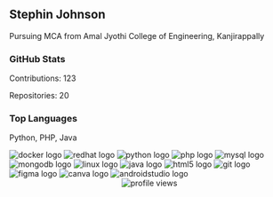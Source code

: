 <body>
<div class="container">
  <div class="profile-header">
    <h2>Stephin Johnson</h2>
    <p>Pursuing MCA from Amal Jyothi College of Engineering, Kanjirappally</p>
  </div>

  <div class="profile-stats">
    <div class="stats-card">
      <h3>GitHub Stats</h3>
      <p>Contributions: 123</p>
      <p>Repositories: 20</p>
    </div>
    <div class="stats-card">
      <h3>Top Languages</h3>
      <p>Python, PHP, Java</p>
    </div>
  </div>

  <div class="languages-tools">
    <img src="https://cdn.jsdelivr.net/gh/devicons/devicon/icons/docker/docker-plain-wordmark.svg" alt="docker logo">
    <img src="https://cdn.jsdelivr.net/gh/devicons/devicon/icons/redhat/redhat-original.svg" alt="redhat logo">
    <img src="https://cdn.jsdelivr.net/gh/devicons/devicon/icons/python/python-original.svg" alt="python logo">
    <img src="https://cdn.jsdelivr.net/gh/devicons/devicon/icons/php/php-plain.svg" alt="php logo">
    <img src="https://cdn.jsdelivr.net/gh/devicons/devicon/icons/mysql/mysql-original-wordmark.svg" alt="mysql logo">
    <img src="https://cdn.jsdelivr.net/gh/devicons/devicon/icons/mongodb/mongodb-original.svg" alt="mongodb logo">
    <img src="https://cdn.jsdelivr.net/gh/devicons/devicon/icons/linux/linux-original.svg" alt="linux logo">
    <img src="https://cdn.jsdelivr.net/gh/devicons/devicon/icons/java/java-original.svg" alt="java logo">
    <img src="https://cdn.jsdelivr.net/gh/devicons/devicon/icons/html5/html5-plain.svg" alt="html5 logo">
    <img src="https://cdn.jsdelivr.net/gh/devicons/devicon/icons/git/git-original.svg" alt="git logo">
    <img src="https://cdn.jsdelivr.net/gh/devicons/devicon/icons/figma/figma-original.svg" alt="figma logo">
    <img src="https://cdn.jsdelivr.net/gh/devicons/devicon/icons/canva/canva-original.svg" alt="canva logo">
    <img src="https://cdn.jsdelivr.net/gh/devicons/devicon/icons/androidstudio/androidstudio-original.svg" alt="androidstudio logo">
  </div>

  <div class="social-links">
    <a href="https://www.linkedin.com/in/stephin-johnson-b3519320b/" target="_blank"><i class="fab fa-linkedin"></i></a>
  </div>

  <div align="center">
    <img src="https://profile-counter.glitch.me/stephinjohnson/count.svg?" alt="profile views">
  </div>
</div>
</body>
</html>
